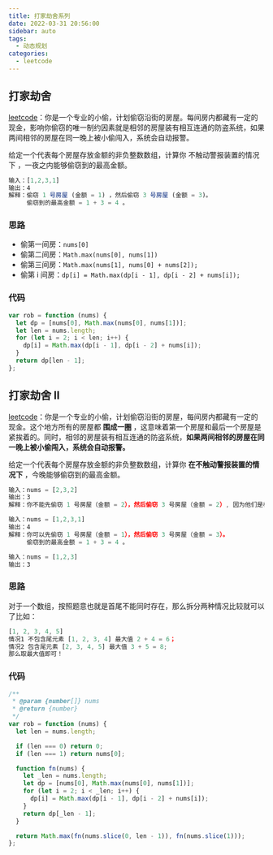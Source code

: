 ```yaml
---
title: 打家劫舍系列
date: 2022-03-31 20:56:00
sidebar: auto
tags:
  - 动态规划
categories:
  - leetcode
---
```


## 打家劫舍

[leetcode](https://leetcode-cn.com/problems/house-robber/)：你是一个专业的小偷，计划偷窃沿街的房屋。每间房内都藏有一定的现金，影响你偷窃的唯一制约因素就是相邻的房屋装有相互连通的防盗系统，如果两间相邻的房屋在同一晚上被小偷闯入，系统会自动报警。

给定一个代表每个房屋存放金额的非负整数数组，计算你 不触动警报装置的情况下 ，一夜之内能够偷窃到的最高金额。

```js
输入：[1,2,3,1]
输出：4
解释：偷窃 1 号房屋 (金额 = 1) ，然后偷窃 3 号房屋 (金额 = 3)。
     偷窃到的最高金额 = 1 + 3 = 4 。
```

### 思路

- 偷第一间房：`nums[0]`
- 偷第二间房：`Math.max(nums[0], nums[1])`
- 偷第三间房：`Math.max(nums[1], nums[0] + nums[2]);`
- 偷第 i 间房：`dp[i] = Math.max(dp[i - 1], dp[i - 2] + nums[i]);`

### 代码

```js
var rob = function (nums) {
  let dp = [nums[0], Math.max(nums[0], nums[1])];
  let len = nums.length;
  for (let i = 2; i < len; i++) {
    dp[i] = Math.max(dp[i - 1], dp[i - 2] + nums[i]);
  }
  return dp[len - 1];
};
```

## 打家劫舍 II

[leetcode](https://leetcode-cn.com/problems/house-robber-ii/submissions/)：你是一个专业的小偷，计划偷窃沿街的房屋，每间房内都藏有一定的现金。这个地方所有的房屋都 **围成一圈** ，这意味着第一个房屋和最后一个房屋是紧挨着的。同时，相邻的房屋装有相互连通的防盗系统，**如果两间相邻的房屋在同一晚上被小偷闯入，系统会自动报警。**

给定一个代表每个房屋存放金额的非负整数数组，计算你 **在不触动警报装置的情况下** ，今晚能够偷窃到的最高金额。

```js
输入：nums = [2,3,2]
输出：3
解释：你不能先偷窃 1 号房屋（金额 = 2），然后偷窃 3 号房屋（金额 = 2）, 因为他们是相邻的。

输入：nums = [1,2,3,1]
输出：4
解释：你可以先偷窃 1 号房屋（金额 = 1），然后偷窃 3 号房屋（金额 = 3）。
     偷窃到的最高金额 = 1 + 3 = 4 。

输入：nums = [1,2,3]
输出：3
```

### 思路

对于一个数组，按照题意也就是首尾不能同时存在，那么拆分两种情况比较就可以了比如：

```js
[1, 2, 3, 4, 5]
情况1 不包含尾元素 [1, 2, 3, 4] 最大值 2 + 4 = 6；
情况2 包含尾元素 [2, 3, 4, 5] 最大值 3 + 5 = 8;
那么取最大值即可！
```

### 代码

```js
/**
 * @param {number[]} nums
 * @return {number}
 */
var rob = function (nums) {
  let len = nums.length;

  if (len === 0) return 0;
  if (len === 1) return nums[0];

  function fn(nums) {
    let _len = nums.length;
    let dp = [nums[0], Math.max(nums[0], nums[1])];
    for (let i = 2; i < _len; i++) {
      dp[i] = Math.max(dp[i - 1], dp[i - 2] + nums[i]);
    }
    return dp[_len - 1];
  }

  return Math.max(fn(nums.slice(0, len - 1)), fn(nums.slice(1)));
};
```
